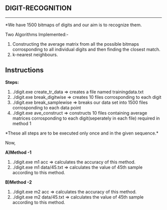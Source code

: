 		
**DIGIT-RECOGNITION**	
---------------------
---------------------
*We have 1500 bitmaps of digits and our aim is to recognize them.

Two Algorithms Implemented:-
<ol>
<li>Constructing the average matrix from all the possible bitmaps corrosponding to all individual digits and then finding the closest match.</li>
<li>k-nearest neighbours.</li>
</ol>

**Instructions**
----------------

**Steps:**
<ol>
<li> ./digit.exe create_tr_data => creates a file named trainingdata.txt</li>
<li> ./digit.exe break_digitwise => creates 10 files corrosponding to each digit</li>
<li> ./digit.exe break_samplewise => breaks our data set into 1500 files corrosponding to each data point</li>
<li> ./digit.exe ave_construct => constructs 10 files containing average matrices corrosponding to each digit(seperately in each file) required in method 1</li>
</ol>
*These all steps are to be executed only once and in the given sequence.*

Now,

**A)Method -1**
<ol>
<li> ./digit.exe m1 acc => calculates the accuracy of this method.</li>
<li> ./digit.exe m1 data/45.txt => calculates the value of 45th sample according to this method.</li>
</ol>
	
**B)Method -2**
<ol>
<li> ./digit.exe m2 acc => calculates the accuracy of this method.</li>
<li> ./digit.exe m2 data/45.txt => calculates the value of 45th sample according to this method.</li>
</ol>
